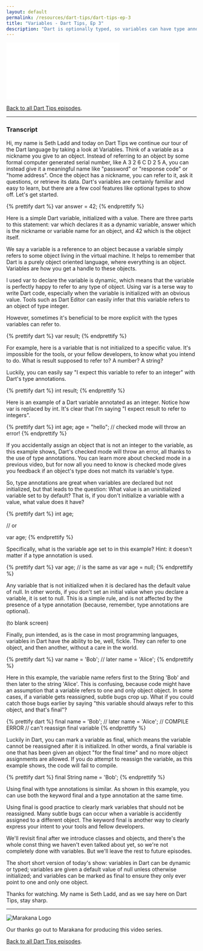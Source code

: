 ```yaml
---
layout: default
permalink: /resources/dart-tips/dart-tips-ep-3
title: "Variables - Dart Tips, Ep 3"
description: "Dart is optionally typed, so variables can have type annotations. You can also mark variables as final to ensure they will point to one and only one object. Watch this episode to learn more about variables in Dart."
---
```


<iframe class="dart-tips-video" src="//www.youtube.com/embed/_td6qXi_GmA"
frameborder="0" allowfullscreen></iframe>

[Back to all Dart Tips episodes](/resources/dart-tips/).

<hr>

### Transcript

Hi, my name is Seth Ladd and today on Dart Tips we continue our tour of the Dart language by taking a look at Variables. Think of a variable as a nickname you give to an object. Instead of referring to an object by some formal computer generated serial number, like A 3 2 6 C D 2 5 A, you can instead give it a meaningful name like "password" or "response code" or "home address". Once the object has a nickname, you can refer to it, ask it questions, or retrieve its data. Dart's variables are certainly familiar and easy to learn, but there are a few cool features like optional types to show off. Let's get started.

{% prettify dart %}
var answer = 42;
{% endprettify %}

 Here is a simple Dart variable, initialized with a value. There are three parts to this statement:  var which declares it as a dynamic variable,  answer which is the nickname or variable name for an object,  and 42 which is the object itself.

We say a variable is a reference to an object because a variable simply refers to some object living in the virtual machine. It helps to remember that Dart is a purely object oriented language, where everything is an object. Variables are how you get a handle to these objects.

I used var to declare the variable is dynamic, which means that the variable is perfectly happy to refer to any type of object. Using var is a terse way to write Dart code, especially when the variable is initialized with an obvious value. Tools such as Dart Editor can easily infer that this variable refers to an object of type integer.

However, sometimes it's beneficial to be more explicit with the types variables can refer to.

{% prettify dart %}
var result;
{% endprettify %}

 For example, here is a variable that is not initialized to a specific value. It's impossible for the tools, or your fellow developers, to know what you intend to do. What is result supposed to refer to? A number? A string?

Luckily, you can easily say "I expect this variable to refer to an integer" with Dart's type annotations.

{% prettify dart %}
int result;
{% endprettify %}

 Here is an example of a Dart variable annotated as an integer. Notice how var is replaced by int. It's clear that I'm saying "I expect result to refer to integers".

{% prettify dart %}
int age;
age = "hello"; // checked mode will throw an error!
{% endprettify %}

 If you accidentally assign an object that is not an integer to the variable, as this example shows, Dart's checked mode will throw an error, all thanks to the use of type annotations. You can learn more about checked mode in a previous video, but for now all you need to know is checked mode gives you feedback if an object's type does not match its variable's type.

So, type annotations are great when variables are declared but not initialized, but that leads to the question: What value is an uninitialized variable set to by default? That is, if you don't initialize a variable with a value, what value does it have?

{% prettify dart %}
int age;

// or

var age;
{% endprettify %}

 Specifically, what is the variable age set to in this example? Hint: it doesn't matter if a type annotation is used.

{% prettify dart %}
var age;
// is the same as
var age = null;
{% endprettify %}

 Any variable that is not initialized when it is declared has the default value of null. In other words, if you don't set an initial value when you declare a variable, it is set to null. This is a simple rule, and is not affected by the presence of a type annotation (because, remember, type annotations are optional).

 (to blank screen)

Finally, pun intended, as is the case in most programming languages, variables in Dart have the ability to be, well, fickle. They can refer to one object, and then another, without a care in the world.

{% prettify dart %}
var name = 'Bob';
// later
name = 'Alice';
{% endprettify %}

 Here in this example, the variable name refers first to the String 'Bob' and then later to the string 'Alice'. This is confusing, because code might have an assumption that a variable refers to one and only object object. In some cases, if a variable gets reassigned, subtle bugs crop up. What if you could catch those bugs earlier by saying "this variable should always refer to this object, and that's final"?

{% prettify dart %}
final name = 'Bob';
// later
name = 'Alice'; // COMPILE ERROR
                // can't reassign final variable
{% endprettify %}

 Luckily in Dart, you can mark a variable as final, which means the variable cannot be reassigned after it is initialized. In other words, a final variable is one that has been given an object "for the final time" and no more object assignments are allowed. If you do attempt to reassign the variable, as this example shows, the code will fail to compile.

{% prettify dart %}
final String name = 'Bob';
{% endprettify %}

 Using final with type annotations is similar. As shown in this example, you can use both the keyword final and a type annotation at the same time.

Using final is good practice to clearly mark variables that should not be reassigned. Many subtle bugs can occur when a variable is accidently assigned to a different object. The keyword final is another way to clearly express your intent to your tools and fellow developers.

We'll revisit final after we introduce classes and objects, and there's the whole const thing we haven't even talked about yet, so we're not completely done with variables. But we'll leave the rest to future episodes.

The short short version of today's show: variables in Dart can be dynamic or typed; variables are given a default value of null unless otherwise initialized; and variables can be marked as final to ensure they only ever point to one and only one object.

Thanks for watching. My name is Seth Ladd, and as we say here on Dart Tips, stay sharp.

<hr>

<img src="{% asset_path 'dart-tips/marakana-logo.png' %}" alt="Marakana Logo">

Our thanks go out to Marakana for producing this video series.

[Back to all Dart Tips episodes](/resources/dart-tips/).
